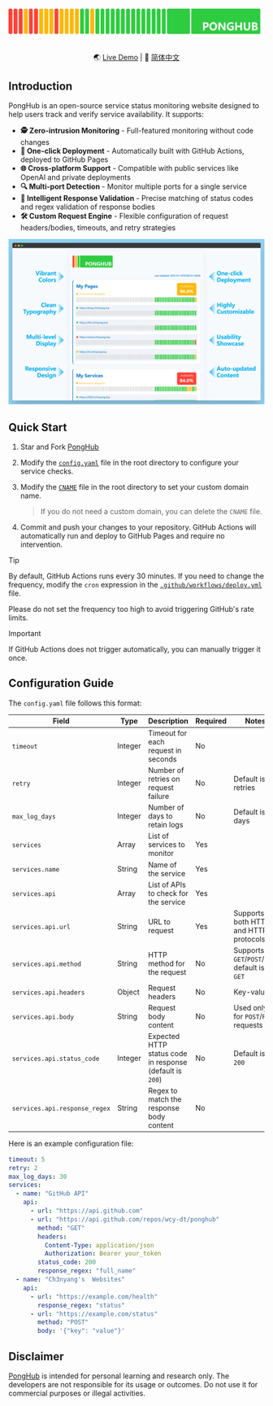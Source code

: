 <div align="center">

# [![PongHub](static/band.png)](https://health.ch3nyang.top)

🌏 [Live Demo](https://health.ch3nyang.top) | 📖 [简体中文](README_CN.md)

</div>

## Introduction

PongHub is an open-source service status monitoring website designed to help users track and verify service availability. It supports:

- **🕵️ Zero-intrusion Monitoring** - Full-featured monitoring without code changes
- **🚀 One-click Deployment** - Automatically built with GitHub Actions, deployed to GitHub Pages
- **🌐 Cross-platform Support** - Compatible with public services like OpenAI and private deployments
- **🔍 Multi-port Detection** - Monitor multiple ports for a single service
- **🤖 Intelligent Response Validation** - Precise matching of status codes and regex validation of response bodies
- **🛠️ Custom Request Engine** - Flexible configuration of request headers/bodies, timeouts, and retry strategies

![Browser Screenshot](static/browser.png)

## Quick Start

1. Star and Fork [PongHub](https://github.com/WCY-dt/ponghub)

2. Modify the [`config.yaml`](config.yaml) file in the root directory to configure your service checks.

3. Modify the [`CNAME`](CNAME) file in the root directory to set your custom domain name.
   
   > If you do not need a custom domain, you can delete the `CNAME` file.

4. Commit and push your changes to your repository. GitHub Actions will automatically run and deploy to GitHub Pages and require no intervention.

> [!TIP]
> By default, GitHub Actions runs every 30 minutes. If you need to change the frequency, modify the `cron` expression in the [`.github/workflows/deploy.yml`](.github/workflows/deploy.yml) file.
> 
> Please do not set the frequency too high to avoid triggering GitHub's rate limits.

> [!IMPORTANT]
> If GitHub Actions does not trigger automatically, you can manually trigger it once.

## Configuration Guide

The `config.yaml` file follows this format:

| Field                         | Type    | Description                                              | Required | Notes                                         |
|-------------------------------|---------|----------------------------------------------------------|----------|-----------------------------------------------|
| `timeout`                     | Integer | Timeout for each request in seconds                      | No       |                                               |
| `retry`                       | Integer | Number of retries on request failure                     | No       | Default is 2 retries                          |
| `max_log_days`                | Integer | Number of days to retain logs                            | No       | Default is 30 days                            |
| `services`                    | Array   | List of services to monitor                              | Yes      |                                               |
| `services.name`               | String  | Name of the service                                      | Yes      |                                               |
| `services.api`                | Array   | List of APIs to check for the service                    | Yes      |                                               |                                               |
| `services.api.url`            | String  | URL to request                                           | Yes      | Supports both HTTP and HTTPS protocols        |
| `services.api.method`         | String  | HTTP method for the request                              | No       | Supports `GET`/`POST`/`PUT`, default is `GET` |
| `services.api.headers`        | Object  | Request headers                                          | No       | Key-value                                     |
| `services.api.body`           | String  | Request body content                                     | No       | Used only for `POST`/`PUT` requests           |
| `services.api.status_code`    | Integer | Expected HTTP status code in response (default is `200`) | No       | Default is `200`                              |
| `services.api.response_regex` | String  | Regex to match the response body content                 | No       |                                               |

Here is an example configuration file:

```yaml
timeout: 5
retry: 2
max_log_days: 30
services:
  - name: "GitHub API"
    api:
      - url: "https://api.github.com"
      - url: "https://api.github.com/repos/wcy-dt/ponghub"
        method: "GET"
        headers:
          Content-Type: application/json
          Authorization: Bearer your_token
        status_code: 200
        response_regex: "full_name"
  - name: "Ch3nyang's  Websites"
    api:
      - url: "https://example.com/health"
        response_regex: "status"
      - url: "https://example.com/status"
        method: "POST"
        body: '{"key": "value"}'
```

## Disclaimer

[PongHub](https://github.com/WCY-dt/ponghub) is intended for personal learning and research only. The developers are not responsible for its usage or outcomes. Do not use it for commercial purposes or illegal activities.
